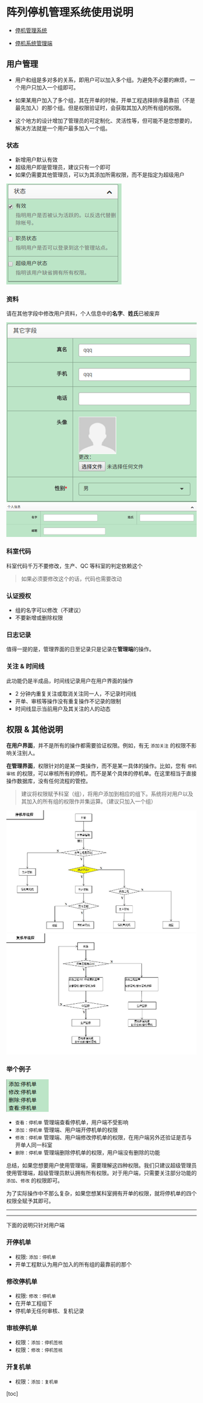 <a-col :md="8" :lg="2" class="menu">

</a-col>

<a-col :md="24" :lg="18" class="markdown-body">

# 阵列停机管理系统使用说明

<!-- - [停机管理系统](http://10.53.141.252/)

- [停机系统管理端](http://10.53.141.255/xadmin/) -->

- <a href="http://10.53.141.252/" target="_blank">停机管理系统</a>

- <a href="http://10.53.141.255/xadmin/" target="_blank">停机系统管理端</a>


## 用户管理

- 用户和组是多对多的关系，即用户可以加入多个组。为避免不必要的麻烦，一个用户只加入一个组即可。

- 如果某用户加入了多个组，其在开单的时候，开单工程选择排序最靠前（不是最先加入）的那个组。但是权限验证时，会获取其加入的所有组的权限。

- 这个地方的设计增加了管理员的可定制化、灵活性等，但可能不是您想要的，解决方法就是一个用户最多加入一个组。

### 状态

- 新增用户默认有效
- 超级用户即是管理员，建议只有一个即可
- 如果仍需要其他管理员，可以为其添加所需权限，而不是指定为超级用户

![](./static/user-status.png)

### 资料

请在其他字段中修改用户资料，个人信息中的**名字**、**姓氏**已被废弃

![](./static/user1.png)
![](./static/user2.png)

### 科室代码

科室代码千万不要修改，生产、QC 等科室的判定依赖这个


> 如果必须要修改这个的话，代码也需要改动

### 认证授权

- 组的名字可以修改（不建议）
- 不要新增或删除权限

### 日志记录

值得一提的是，管理界面的日至记录只是记录在**管理端**的操作。

### 关注 & 时间线

此功能仍是半成品，时间线记录用户在用户界面的操作

- 2 分钟内重复关注或取消关注同一人，不记录时间线
- 开单、审核等操作没有重复操作不记录的限制
- 时间线显示当前用户及其关注的人的动态


## 权限 & 其他说明

**在用户界面**，并不是所有的操作都需要验证权限。例如，有无 `添加关注` 的权限不影响关注别人。

**在管理界面**，权限针对的是某一类操作，而不是某一具体的操作。比如，您有 `停机审核` 的权限，可以审核所有的停机，而不是某个具体的停机单。在这里相当于直接操作数据库，没有任何流程的管控。

> 建议将权限赋予科室（组），将用户添加到相应的组下。系统将对用户以及其加入的所有组的权限作并集运算。（建议只加入一个组）

![](./static/start.jpg)
![](./static/recover.jpg)

### 举个例子

![](./static/permission.png)

- `查看：停机单` 管理端查看停机单，用户端不受影响
- `添加：停机单` 管理端、用户端开停机单的权限
- `修改：停机单` 管理端、用户端修改停机单的权限，在用户端另外还验证是否与开单人同一科室
- `删除：停机单` 管理端删除停机单的权限，用户端没有删除的功能

总结，如果您想要用户使用管理端，需要理解这四种权限。我们只建议超级管理员使用管理端，超级管理员默认拥有所有权限。对于用户端，只需要关注部分功能的 `添加`、`修改` 的权限即可。

为了实际操作中不那么复杂，如果您想某科室拥有开单的权限，就将停机单的四个权限全赋予其即可。

---
---

下面的说明只针对用户端

### 开停机单

- 权限: `添加：停机单`
- 开单工程默认为用户加入的所有组的最靠前的那个

### 修改停机单

- 权限: `修改：停机单`
- 在开单工程组下
- 停机单无任何审核、复机记录

### 审核停机单

- 权限：`添加：停机签核`
- 权限：`修改：停机签核`

### 开复机单

- 权限：`添加：复机单`

</a-col>
<a-col :md="8" :lg="4">

[toc]

</a-col>
